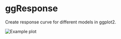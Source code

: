 # ggResponse
Create response curve for different models in ggplot2.

![Example plot](https://image.ibb.co/eiZSST/Rplot01.jpg)
